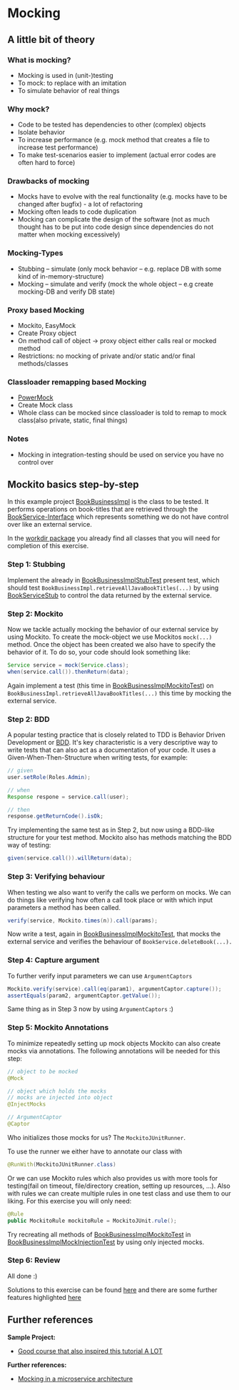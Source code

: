 # Mocking

## A little bit of theory

### What is mocking?

- Mocking is used in (unit-)testing
- To mock: to replace with an imitation
- To simulate behavior of real things

### Why mock?

- Code to be tested has dependencies to other (complex) objects
- Isolate behavior
- To increase performance (e.g. mock method that creates a file to increase test performance)
- To make test-scenarios easier to implement (actual error codes are often hard to force)

### Drawbacks of mocking

- Mocks have to evolve with the real functionality (e.g. mocks have to be changed after bugfix) - a lot of refactoring
- Mocking often leads to code duplication
- Mocking can complicate the design of the software (not as much thought has to be put into code design since dependencies do not matter when mocking excessively)

### Mocking-Types

- Stubbing – simulate (only mock behavior – e.g. replace DB with some kind of in-memory-structure)
- Mocking – simulate and verify (mock the whole object – e.g create mocking-DB and verify DB state)

### Proxy based Mocking

- Mockito, EasyMock
- Create Proxy object
- On method call of object -> proxy object either calls real or mocked method
- Restrictions: no mocking of private and/or static and/or final methods/classes

### Classloader remapping based Mocking

- [PowerMock](https://github.com/powermock/powermock)
- Create Mock class
- Whole class can be mocked since classloader is told to remap to mock class(also private, static, final things)

### Notes

- Mocking in integration-testing should be used on service you have no control over

## Mockito basics step-by-step

In this example project [BookBusinessImpl](src/main/java/com/gepardec/tdd/BookBusinessImpl.java) is the class to be tested.
It performs operations on book-titles that are retrieved through the [BookService-Interface](src/test/java/com/gepardec/tdd/workdir/BookService.java)
which represents something we do not have control over like an external service.

In the [workdir package](src/test/java/com/gepardec/tdd/workdir) you already find all classes that you will need for completion of this exercise.

### Step 1: Stubbing

Implement the already in [BookBusinessImplStubTest](src/test/java/com/gepardec/tdd/workdir/BookBusinessImplStubTest.java) present test, which should test
`BookBusinessImpl.retrieveAllJavaBookTitles(...)` by using [BookServiceStub](src/test/java/com/gepardec/tdd/workdir/BookServiceStub.java) to control the data returned by the external service.

### Step 2: Mockito

Now we tackle actually mocking the behavior of our external service by using Mockito. To create the mock-object we use Mockitos `mock(...)` method.
Once the object has been created we also have to specify the behavior of it. To do so, your code should look something like:

```java
Service service = mock(Service.class);
when(service.call()).thenReturn(data);
```

Again implement a test (this time in [BookBusinessImplMockitoTest](src/test/java/com/gepardec/tdd/workdir/BookBusinessImplMockitoTest.java))
on `BookBusinessImpl.retrieveAllJavaBookTitles(...)` this time by mocking the external service.

### Step 2: BDD

A popular testing practice that is closely related to TDD is Behavior Driven Development or
[BDD](https://www.tricentis.com/blog/bdd-behavior-driven-development/). It's key characteristic is a very descriptive way to write tests that can also
act as a documentation of your code. It uses a Given-When-Then-Structure when writing tests, for example:

```java
// given
user.setRole(Roles.Admin);

// when
Response respone = service.call(user);

// then
response.getReturnCode().isOk;
```

Try implementing the same test as in Step 2, but now using a BDD-like structure for your test method.
Mockito also has methods matching the BDD way of testing:

```java
given(service.call()).willReturn(data);
```

### Step 3: Verifying behaviour

When testing we also want to verify the calls we perform on mocks. We can do things like verifying how often a call took place or with which input
parameters a method has been called.

```java
verify(service, Mockito.times(n)).call(params);
```

Now write a test, again in [BookBusinessImplMockitoTest](src/test/java/com/gepardec/tdd/workdir/BookBusinessImplMockitoTest.java), that mocks the
external service and verifies the behaviour of `BookService.deleteBook(...).`

### Step 4: Capture argument

To further verify input parameters we can use `ArgumentCaptors`

```java
Mockito.verify(service).call(eq(param1), argumentCaptor.capture());
assertEquals(param2, argumentCaptor.getValue());
```

Same thing as in Step 3 now by using `ArgumentCaptors` :)

### Step 5: Mockito Annotations

To minimize repeatedly setting up mock objects Mockito can also create mocks via annotations. The following annotations will be needed for this step:

```java
// object to be mocked
@Mock

// object which holds the mocks
// mocks are injected into object
@InjectMocks

// ArgumentCaptor
@Captor
```

Who initializes those mocks for us? The `MockitoJUnitRunner`.

To use the runner we either have to annotate our class with

```java
@RunWith(MockitoJUnitRunner.class)
```

Or we can use Mockito rules which also provides us with more tools for testing(fail on timeout, file/directory creation, setting up resources, ...).
Also with rules we can create multiple rules in one test class and use them to our liking.
For this exercise you will only need:

```java
@Rule
public MockitoRule mockitoRule = MockitoJUnit.rule();
```

Try recreating all methods of [BookBusinessImplMockitoTest](src/test/java/com/gepardec/tdd/workdir/BookBusinessImplMockitoTest.java)
in [BookBusinessImplMockInjectionTest](src/test/java/com/gepardec/tdd/workdir/BookBusinessImplMockInjectionTest.java) by using only injected mocks.

### Step 6: Review

All done :)

Solutions to this exercise can be found [here](src/test/java/com/gepardec/tdd/solution) and there are some further features highlighted [here](src/test/java/com/gepardec/tdd/additional)

## Further references

**Sample Project:**

- [Good course that also inspired this tutorial A LOT](https://github.com/in28minutes/MockitoTutorialForBeginners)

**Further references:**

- [Mocking in a microservice architecture](https://circleci.com/blog/how-to-test-software-part-i-mocking-stubbing-and-contract-testing/)

